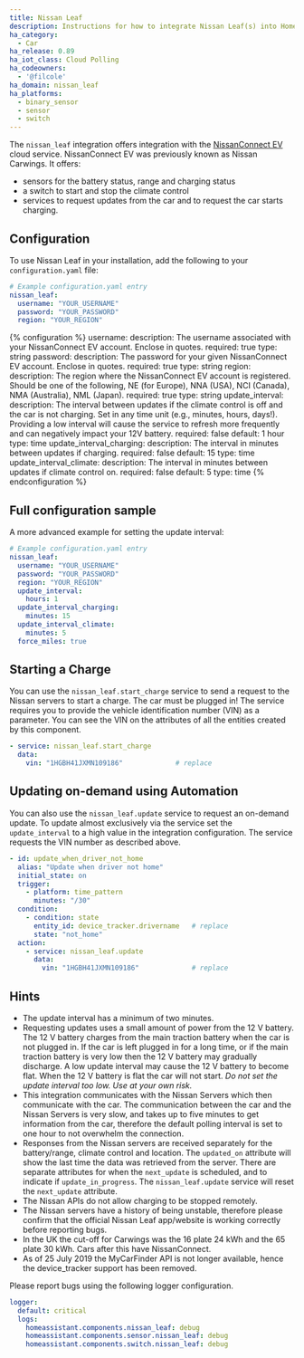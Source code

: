 ```yaml
---
title: Nissan Leaf
description: Instructions for how to integrate Nissan Leaf(s) into Home Assistant.
ha_category:
  - Car
ha_release: 0.89
ha_iot_class: Cloud Polling
ha_codeowners:
  - '@filcole'
ha_domain: nissan_leaf
ha_platforms:
  - binary_sensor
  - sensor
  - switch
---
```


The `nissan_leaf` integration offers integration with the [NissanConnect EV](https://www.nissan.co.uk/dashboard.html) cloud service. NissanConnect EV was previously known as Nissan Carwings. It offers:

* sensors for the battery status, range and charging status
* a switch to start and stop the climate control
* services to request updates from the car and to request the car starts charging.

## Configuration

To use Nissan Leaf in your installation, add the following to your `configuration.yaml` file:

```yaml
# Example configuration.yaml entry
nissan_leaf:
  username: "YOUR_USERNAME"
  password: "YOUR_PASSWORD"
  region: "YOUR_REGION"
```
{% configuration %}
username:
  description: The username associated with your NissanConnect EV account. Enclose in quotes.
  required: true
  type: string
password:
  description: The password for your given NissanConnect EV account. Enclose in quotes.
  required: true
  type: string
region:
  description: The region where the NissanConnect EV account is registered. Should be one of the following, NE (for Europe), NNA (USA), NCI (Canada), NMA (Australia), NML (Japan).
  required: true
  type: string
update_interval:
  description: The interval between updates if the climate control is off and the car is not charging. Set in any time unit (e.g.,  minutes, hours, days!). Providing a low interval will cause the service to refresh more frequently and can negatively impact your 12V battery. 
  required: false
  default: 1 hour
  type: time
update_interval_charging:
  description: The interval in minutes between updates if charging.
  required: false
  default: 15
  type: time
update_interval_climate:
  description: The interval in minutes between updates if climate control on.
  required: false
  default: 5
  type: time
{% endconfiguration %}

## Full configuration sample

A more advanced example for setting the update interval:

```yaml
# Example configuration.yaml entry
nissan_leaf:
  username: "YOUR_USERNAME"
  password: "YOUR_PASSWORD"
  region: "YOUR_REGION"
  update_interval:
    hours: 1
  update_interval_charging:
    minutes: 15
  update_interval_climate:
    minutes: 5
  force_miles: true
```

## Starting a Charge

You can use the `nissan_leaf.start_charge` service to send a request to the Nissan servers to start a charge. The car must be plugged in!  The service requires you to provide the vehicle identification number (VIN) as a parameter. You can see the VIN on the attributes of all the entities created by this component.

```yaml
- service: nissan_leaf.start_charge
  data:
    vin: "1HGBH41JXMN109186"             # replace
```

## Updating on-demand using Automation

You can also use the `nissan_leaf.update` service to request an on-demand update. To update almost exclusively via the service set the `update_interval` to a high value in the integration configuration.  The service requests the VIN number as described above.

```yaml
- id: update_when_driver_not_home
  alias: "Update when driver not home"
  initial_state: on
  trigger:
    - platform: time_pattern
      minutes: "/30"
  condition:
    - condition: state
      entity_id: device_tracker.drivername   # replace
      state: "not_home"
  action:
    - service: nissan_leaf.update
      data:
        vin: "1HGBH41JXMN109186"             # replace
```

## Hints

* The update interval has a minimum of two minutes.
* Requesting updates uses a small amount of power from the 12 V battery. The 12 V battery charges from the main traction battery when the car is not plugged in. If the car is left plugged in for a long time, or if the main traction battery is very low then the 12 V battery may gradually discharge. A low update interval may cause the 12 V battery to become flat.  When the 12 V battery is flat the car will not start. _Do not set the update interval too low.  Use at your own risk._
* This integration communicates with the Nissan Servers which then communicate with the car. The communication between the car and the Nissan Servers is very slow, and takes up to five minutes to get information from the car, therefore the default polling interval is set to one hour to not overwhelm the connection.
* Responses from the Nissan servers are received separately for the battery/range, climate control and location. The `updated_on` attribute will show the last time the data was retrieved from the server. There are separate attributes for when the `next_update` is scheduled, and to indicate if `update_in_progress`. The `nissan_leaf.update` service will reset the `next_update` attribute.
* The Nissan APIs do not allow charging to be stopped remotely.
* The Nissan servers have a history of being unstable, therefore please confirm that the official Nissan Leaf app/website is working correctly before reporting bugs.
* In the UK the cut-off for Carwings was the 16 plate 24 kWh and the 65 plate 30 kWh. Cars after this have NissanConnect.
* As of 25 July 2019 the MyCarFinder API is not longer available, hence the device_tracker support has been removed.

Please report bugs using the following logger configuration.

```yaml
logger:
  default: critical
  logs:
    homeassistant.components.nissan_leaf: debug
    homeassistant.components.sensor.nissan_leaf: debug
    homeassistant.components.switch.nissan_leaf: debug
```
